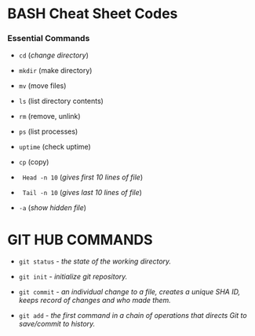 # **BASH Cheat Sheet Codes**



### **Essential Commands**


* `cd` (*change directory*)

* `mkdir` (make directory)

* `mv` (move files)

* `ls` (list directory contents)

* `rm` (remove, unlink)

* `ps` (list processes)

* `uptime` (check uptime)

* `cp` (copy)

* ``` Head -n 10``` (*gives first 10 lines of file*)

* ``` Tail -n 10``` (*gives last 10 lines of file*)

* ```-a``` (*show hidden file*)
# **GIT HUB COMMANDS**


* ```git status``` - *the state of the working directory.*

* ```git init``` - *initialize git repository.*

* ```git commit``` - *an individual change to a file, creates a unique SHA ID, keeps record of changes and who made them.*

* ```git add``` -  *the first command in a chain of operations that directs Git to save/commit to history.*











